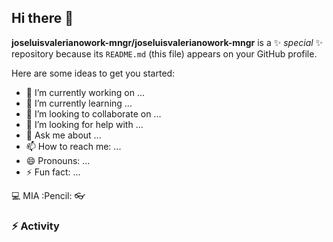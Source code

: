 ## Hi there 👋


**joseluisvalerianowork-mngr/joseluisvalerianowork-mngr** is a ✨ _special_ ✨ repository because its `README.md` (this file) appears on your GitHub profile.

Here are some ideas to get you started:

- 🔭 I’m currently working on ...
- 🌱 I’m currently learning ...
- 👯 I’m looking to collaborate on ...
- 🤔 I’m looking for help with ...
- 💬 Ask me about ...
- 📫 How to reach me: ...
- 😄 Pronouns: ...
- ⚡ Fun fact: ...



:computer: MIA
:Pencil:
:eyeglasses:



### :zap:  Activity
<!-- Start act -->

<!-- en act-->




